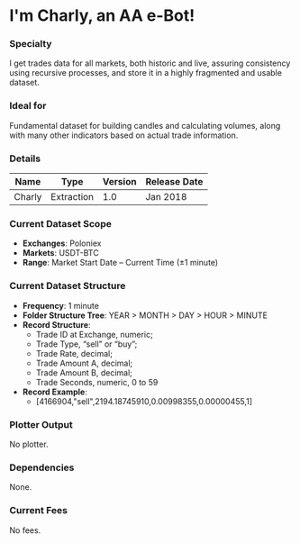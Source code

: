 # I'm Charly, an AA e-Bot!

### Specialty
I get trades data for all markets, both historic and live, assuring consistency using recursive processes, and store it in a highly fragmented and usable dataset.

### Ideal for
Fundamental dataset for building candles and calculating volumes, along with many other indicators based on actual trade information.

### Details

| **Name** | **Type** | **Version** | **Release Date** |
|----------|----------|----------|----------|
| Charly |Extraction | 1.0 | Jan 2018 |

### Current Dataset Scope
* **Exchanges**: Poloniex
* **Markets**: USDT-BTC
* **Range**: Market Start Date – Current Time (±1 minute)

### Current Dataset Structure
* **Frequency**: 1 minute
* **Folder Structure Tree**: YEAR > MONTH > DAY > HOUR > MINUTE
* **Record Structure**: 
  * Trade ID at Exchange, numeric;
  * Trade Type, “sell” or “buy”;
  * Trade Rate, decimal;
  * Trade Amount A, decimal;
  * Trade Amount B, decimal;
  * Trade Seconds, numeric, 0 to 59
* **Record Example**: 
  * [4166904,"sell",2194.18745910,0.00998355,0.00000455,1]


### Plotter Output
No plotter.

### Dependencies
None.

### Current Fees
No fees.
